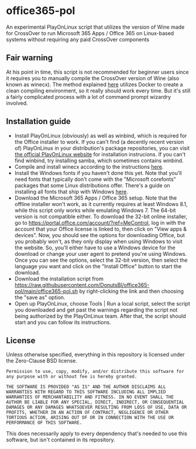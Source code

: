 # office365-pol
An experimental PlayOnLinux script that utilizes the version of Wine made for CrossOver to run Microsoft 365 Apps / Office 365 on Linux-based systems without requiring any paid CrossOver components

## Fair warning
At his point in time, this script is not recommended for beginner users since it requires you to manually compile the CrossOver version of Wine (also known as winecx). The method explained [here](https://github.com/DonutsBl/office365-pol/blob/main/docs/build-wine.md) utilizes Docker to create a clean compiling environment, so it really should work every time. But it's still a fairly complicated process with a lot of command prompt wizardry involved.

## Installation guide
- Install PlayOnLinux (obviously) as well as winbind, which is required for the Office installer to work. If you can't find  (a decently recent version of) PlayOnLinux in your distribution's package repositories, you can visit [the official PlayOnLinux website](https://www.playonlinux.com/en/download.html) for installation instrucions. If you can't find winbind, try installing samba, which sometimes contains winbind.
- Compile and install winecx according to the instructions [here](https://github.com/DonutsBl/office365-pol/blob/main/docs/build-wine.md).
- Install the Windows fonts if you haven't done this yet. Note that you'll need fonts that typically don't come with the "Microsoft corefonts" packages that some Linux distributions offer. There's a guide on installing all fonts that ship with Windows [here](https://github.com/DonutsBl/office365-pol/blob/main/docs/windows-fonts.md).
- Download the Microsoft 365 Apps / Office 365 setup. Note that the offline installer won't work, as it currently requires at least Windows 8.1, while this script only works while emulating Windows 7. The 64-bit version is not compatible either. To download the 32-bit online installer, go to https://portal.office.com/account/?ref=MeControl, log in with the account that your Office license is linked to, then click on "View apps & devices". Now, you should see the options for downloading Office, but you probably won't, as they only display when using Windows to visit the website. So, you'll either have to use a Windows device for the download or change your user agent to pretend you're using Windows. Once you can see the options, select the 32-bit version, then select the language you want and click on the "Install Office" button to start the download.
- Download the installation script from https://raw.githubusercontent.com/DonutsBl/office365-pol/main/office365-pol.sh by right-clicking the link and then choosing the "save as" option.
- Open up PlayOnLinux, choose Tools | Run a local script, select the script you downloaded and get past the warnings regarding the script not being authorized by the PlayOnLinux team. After that, the script should start and you can follow its instructions.

## License
Unless otherwise specified, everything in this repository is licensed under the Zero-Clause BSD license.
```
Permission to use, copy, modify, and/or distribute this software for any purpose with or without fee is hereby granted.

THE SOFTWARE IS PROVIDED "AS IS" AND THE AUTHOR DISCLAIMS ALL WARRANTIES WITH REGARD TO THIS SOFTWARE INCLUDING ALL IMPLIED WARRANTIES OF MERCHANTABILITY AND FITNESS. IN NO EVENT SHALL THE AUTHOR BE LIABLE FOR ANY SPECIAL, DIRECT, INDIRECT, OR CONSEQUENTIAL DAMAGES OR ANY DAMAGES WHATSOEVER RESULTING FROM LOSS OF USE, DATA OR PROFITS, WHETHER IN AN ACTION OF CONTRACT, NEGLIGENCE OR OTHER TORTIOUS ACTION, ARISING OUT OF OR IN CONNECTION WITH THE USE OR PERFORMANCE OF THIS SOFTWARE.
```
This does necessarily apply to every dependency that's needed to use this software, but isn't contained in its repository.